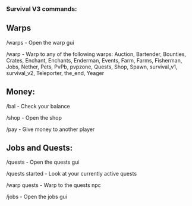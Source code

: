### Survival V3 commands:

## Warps

/warps - Open the warp gui

/warp <warpname> - Warp to any of the following warps: Auction, Bartender, Bounties, Crates, Enchant, Enchants, Enderman, Events, Farm, Farms, Fisherman, Jobs, Nether, Pets, PvPb, pvpzone, Quests, Shop, Spawn, survival_v1, survival_v2, Teleporter, the_end, Yeager



## Money: 

/bal - Check your balance

/shop - Open the shop

/pay <player> <amount> - Give money to another player
  
  
  
  
## Jobs and Quests: 

/quests - Open the quests gui
  
/quests started - Look at your currently active quests
  
/warp quests - Warp to the quests npc
  
/jobs - Open the jobs gui
